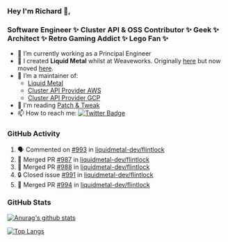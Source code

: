 ### Hey I'm Richard 👋, 

<h3 align="left">Software Engineer ✨ Cluster API & OSS Contributor ✨ Geek ✨ Architect ✨ Retro Gaming Addict ✨ Lego Fan ✨</h3>

- 🔭 I’m currently working as a Principal Engineer
- 📯 I created **Liquid Metal** whilst at Weaveworks. Originally [here](https://github.com/weaveworks-liquidmetal) but now moved [here](https://github.com/liquidmetal-dev).
- 👯 I’m a maintainer of:
  -  [Liquid Metal](https://github.com/liquidmetal-dev)
  -  [Cluster API Provider AWS](https://github.com/kubernetes-sigs/cluster-api-provider-aws)
  -  [Cluster API Provider GCP](https://github.com/kubernetes-sigs/cluster-api-provider-gcp)
- 💬 I'm reading [Patch & Tweak](https://bjooks.com/products/patch-tweak-exploring-modular-synthesis)
- 📫 How to reach me: [![Twitter Badge](https://img.shields.io/badge/-@fruit_case-00acee?style=flat&logo=Twitter&logoColor=white)](https://twitter.com/intent/follow?screen_name=fruit_case "Follow on Twitter")

### GitHub Activity 

<!--START_SECTION:activity-->
1. 🗣 Commented on [#993](https://github.com/liquidmetal-dev/flintlock/pull/993#issuecomment-2563779599) in [liquidmetal-dev/flintlock](https://github.com/liquidmetal-dev/flintlock)
2. 🎉 Merged PR [#987](https://github.com/liquidmetal-dev/flintlock/pull/987) in [liquidmetal-dev/flintlock](https://github.com/liquidmetal-dev/flintlock)
3. 🎉 Merged PR [#988](https://github.com/liquidmetal-dev/flintlock/pull/988) in [liquidmetal-dev/flintlock](https://github.com/liquidmetal-dev/flintlock)
4. 🔒 Closed issue [#991](https://github.com/liquidmetal-dev/flintlock/issues/991) in [liquidmetal-dev/flintlock](https://github.com/liquidmetal-dev/flintlock)
5. 🎉 Merged PR [#994](https://github.com/liquidmetal-dev/flintlock/pull/994) in [liquidmetal-dev/flintlock](https://github.com/liquidmetal-dev/flintlock)
<!--END_SECTION:activity-->

### GitHub Stats

[![Anurag's github stats](https://github-readme-stats.vercel.app/api?username=richardcase&count_private=true&show_icons=true)](https://github.com/anuraghazra/github-readme-stats)

[![Top Langs](https://github-readme-stats.vercel.app/api/top-langs/?username=richardcase&hide=html&layout=compact)](https://github.com/anuraghazra/github-readme-stats)
